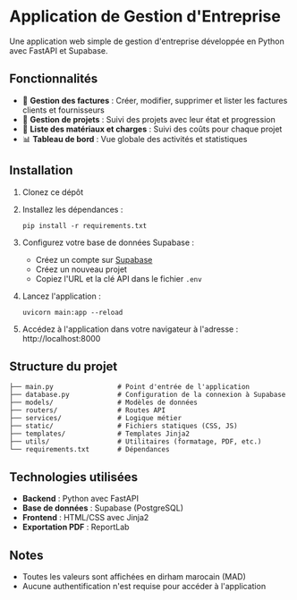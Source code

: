 # Application de Gestion d'Entreprise

Une application web simple de gestion d'entreprise développée en Python avec FastAPI et Supabase.

## Fonctionnalités

- 💼 **Gestion des factures** : Créer, modifier, supprimer et lister les factures clients et fournisseurs
- 📁 **Gestion de projets** : Suivi des projets avec leur état et progression
- 🔧 **Liste des matériaux et charges** : Suivi des coûts pour chaque projet
- 📊 **Tableau de bord** : Vue globale des activités et statistiques

## Installation

1. Clonez ce dépôt
2. Installez les dépendances :
   ```
   pip install -r requirements.txt
   ```
3. Configurez votre base de données Supabase :
   - Créez un compte sur [Supabase](https://supabase.com/)
   - Créez un nouveau projet
   - Copiez l'URL et la clé API dans le fichier `.env`

4. Lancez l'application :
   ```
   uvicorn main:app --reload
   ```

5. Accédez à l'application dans votre navigateur à l'adresse : http://localhost:8000

## Structure du projet

```
├── main.py                # Point d'entrée de l'application
├── database.py            # Configuration de la connexion à Supabase
├── models/                # Modèles de données
├── routers/               # Routes API
├── services/              # Logique métier
├── static/                # Fichiers statiques (CSS, JS)
├── templates/             # Templates Jinja2
├── utils/                 # Utilitaires (formatage, PDF, etc.)
└── requirements.txt       # Dépendances
```

## Technologies utilisées

- **Backend** : Python avec FastAPI
- **Base de données** : Supabase (PostgreSQL)
- **Frontend** : HTML/CSS avec Jinja2
- **Exportation PDF** : ReportLab

## Notes

- Toutes les valeurs sont affichées en dirham marocain (MAD)
- Aucune authentification n'est requise pour accéder à l'application